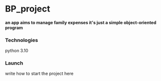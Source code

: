 # BP_project
####     an app aims to manage family expenses it's just a simple object-oriented program 

### Technologies
  python 3.10

### Launch
  write how to start the project here 
